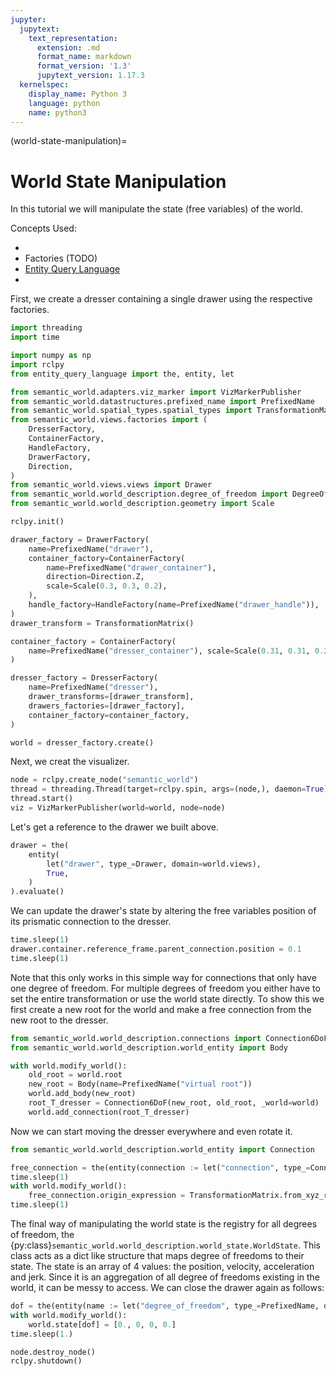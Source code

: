 ```yaml
---
jupyter:
  jupytext:
    text_representation:
      extension: .md
      format_name: markdown
      format_version: '1.3'
      jupytext_version: 1.17.3
  kernelspec:
    display_name: Python 3
    language: python
    name: python3
---
```


(world-state-manipulation)=
# World State Manipulation

In this tutorial we will manipulate the state (free variables) of the world.

Concepts Used:
- [](visualizing-worlds)
- Factories (TODO)
- [Entity Query Language](https://abdelrhmanbassiouny.github.io/entity_query_language/intro.html)
- [](world-structure-manipulation)

First, we create a dresser containing a single drawer using the respective factories.

```python
import threading
import time

import numpy as np
import rclpy
from entity_query_language import the, entity, let

from semantic_world.adapters.viz_marker import VizMarkerPublisher
from semantic_world.datastructures.prefixed_name import PrefixedName
from semantic_world.spatial_types.spatial_types import TransformationMatrix
from semantic_world.views.factories import (
    DresserFactory,
    ContainerFactory,
    HandleFactory,
    DrawerFactory,
    Direction,
)
from semantic_world.views.views import Drawer
from semantic_world.world_description.degree_of_freedom import DegreeOfFreedom
from semantic_world.world_description.geometry import Scale

rclpy.init()

drawer_factory = DrawerFactory(
    name=PrefixedName("drawer"),
    container_factory=ContainerFactory(
        name=PrefixedName("drawer_container"),
        direction=Direction.Z,
        scale=Scale(0.3, 0.3, 0.2),
    ),
    handle_factory=HandleFactory(name=PrefixedName("drawer_handle")),
)
drawer_transform = TransformationMatrix()

container_factory = ContainerFactory(
    name=PrefixedName("dresser_container"), scale=Scale(0.31, 0.31, 0.21)
)

dresser_factory = DresserFactory(
    name=PrefixedName("dresser"),
    drawer_transforms=[drawer_transform],
    drawers_factories=[drawer_factory],
    container_factory=container_factory,
)

world = dresser_factory.create()
```

Next, we creat the visualizer.

```python
node = rclpy.create_node("semantic_world")
thread = threading.Thread(target=rclpy.spin, args=(node,), daemon=True)
thread.start()
viz = VizMarkerPublisher(world=world, node=node)

```

Let's get a reference to the drawer we built above.

```python
drawer = the(
    entity(
        let("drawer", type_=Drawer, domain=world.views),
        True,
    )
).evaluate()
```

We can update the drawer's state by altering the free variables position of its prismatic connection to the dresser.

```python
time.sleep(1)
drawer.container.reference_frame.parent_connection.position = 0.1
time.sleep(1)
```

Note that this only works in this simple way for connections that only have one degree of freedom. For multiple degrees of freedom you either have to set the entire transformation or use the world state directly.
To show this we first create a new root for the world and make a free connection from the new root to the dresser.

```python
from semantic_world.world_description.connections import Connection6DoF
from semantic_world.world_description.world_entity import Body

with world.modify_world():
    old_root = world.root
    new_root = Body(name=PrefixedName("virtual root"))
    world.add_body(new_root)
    root_T_dresser = Connection6DoF(new_root, old_root, _world=world)
    world.add_connection(root_T_dresser)
```

Now we can start moving the dresser everywhere and even rotate it.

```python
from semantic_world.world_description.world_entity import Connection

free_connection = the(entity(connection := let("connection", type_=Connection, domain=world.connections), connection.parent == world.root)).evaluate()
time.sleep(1)
with world.modify_world():
    free_connection.origin_expression = TransformationMatrix.from_xyz_rpy(1., 1., 0, 0., 0., 0.5 * np.pi)
time.sleep(1)

```

The final way of manipulating the world state is the registry for all degrees of freedom, the {py:class}`semantic_world.world_description.world_state.WorldState`.
This class acts as a dict like structure that maps degree of freedoms to their state.
The state is an array of 4 values: the position, velocity, acceleration and jerk.
Since it is an aggregation of all degree of freedoms existing in the world, it can be messy to access.
We can close the drawer again as follows:

```python
dof = the(entity(name := let("degree_of_freedom", type_=PrefixedName, domain=world.state.keys()), name.name == "drawer_container_connection")).evaluate()
with world.modify_world():
    world.state[dof] = [0., 0, 0, 0.]
time.sleep(1.)
```

```python
node.destroy_node()
rclpy.shutdown()
```
